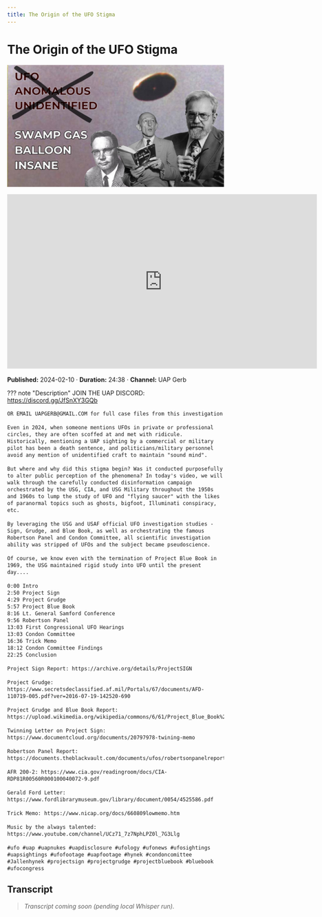 ```yaml
---
title: The Origin of the UFO Stigma
---
```


# The Origin of the UFO Stigma

![thumbnail](../videos/xKArN8S9bnM-the-origin-of-the-ufo-stigma/thumb.jpg)

<iframe width="720" height="405" src="https://www.youtube.com/embed/xKArN8S9bnM" frameborder="0" allowfullscreen></iframe>

**Published:** 2024-02-10  ·  **Duration:** 24:38  ·  **Channel:** UAP Gerb

??? note "Description"
    JOIN THE UAP DISCORD: https://discord.gg/JfSnXY3GQb
    
    OR EMAIL UAPGERB@GMAIL.COM for full case files from this investigation 
    
    Even in 2024, when someone mentions UFOs in private or professional circles, they are often scoffed at and met with ridicule. Historically, mentioning a UAP sighting by a commercial or military pilot has been a death sentence, and politicians/military personnel avoid any mention of unidentified craft to maintain "sound mind".
    
    But where and why did this stigma begin? Was it conducted purposefully to alter public perception of the phenomena? In today's video, we will walk through the carefully conducted disinformation campaign orchestrated by the USG, CIA, and USG Military throughout the 1950s and 1960s to lump the study of UFO and "flying saucer" with the likes of paranormal topics such as ghosts, bigfoot, Illuminati conspiracy, etc. 
    
    By leveraging the USG and USAF official UFO investigation studies - Sign, Grudge, and Blue Book, as well as orchestrating the famous Robertson Panel and Condon Committee, all scientific investigation ability was stripped of UFOs and the subject became pseudoscience. 
    
    Of course, we know even with the termination of Project Blue Book in 1969, the USG maintained rigid study into UFO until the present day.... 
    
    0:00 Intro
    2:50 Project Sign
    4:29 Project Grudge
    5:57 Project Blue Book
    8:16 Lt. General Samford Conference
    9:56 Robertson Panel
    13:03 First Congressional UFO Hearings
    13:03 Condon Committee
    16:36 Trick Memo
    18:12 Condon Committee Findings
    22:25 Conclusion
    
    Project Sign Report: https://archive.org/details/ProjectSIGN
    
    Project Grudge: https://www.secretsdeclassified.af.mil/Portals/67/documents/AFD-110719-005.pdf?ver=2016-07-19-142520-690
    
    Project Grudge and Blue Book Report: https://upload.wikimedia.org/wikipedia/commons/6/61/Project_Blue_Book%2C_complete_status_reports.pdf
    
    Twinning Letter on Project Sign: https://www.documentcloud.org/documents/20797978-twining-memo
    
    Robertson Panel Report: https://documents.theblackvault.com/documents/ufos/robertsonpanelreport.pdf
    
    AFR 200-2: https://www.cia.gov/readingroom/docs/CIA-RDP81R00560R000100040072-9.pdf
    
    Gerald Ford Letter: https://www.fordlibrarymuseum.gov/library/document/0054/4525586.pdf
    
    Trick Memo: https://www.nicap.org/docs/660809lowmemo.htm
    
    Music by the always talented: https://www.youtube.com/channel/UCz71_7z7NphLPZ0l_7G3Llg
    
    #ufo #uap #uapnukes #uapdisclosure #ufology #ufonews #ufosightings #uapsightings #ufofootage #uapfootage #hynek #condoncomittee #Jallenhynek #projectsign #projectgrudge #projectbluebook #bluebook #ufocongress

## Transcript
> _Transcript coming soon (pending local Whisper run)._
